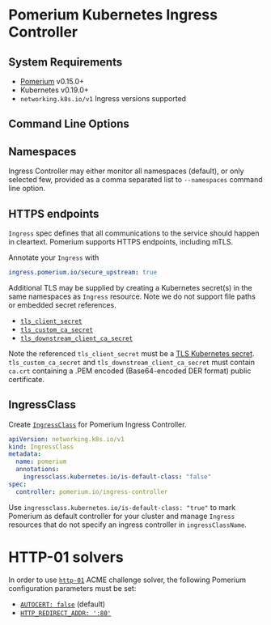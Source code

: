 # Pomerium Kubernetes Ingress Controller

## System Requirements

- [Pomerium](https://github.com/pomerium/pomerium) v0.15.0+
- Kubernetes v0.19.0+
- `networking.k8s.io/v1` Ingress versions supported

## Command Line Options

## Namespaces

Ingress Controller may either monitor all namespaces (default), or only selected few, provided as a comma separated list to `--namespaces` command line option.

## HTTPS endpoints

`Ingress` spec defines that all communications to the service should happen in cleartext. Pomerium supports HTTPS endpoints, including mTLS.

Annotate your `Ingress` with

```yaml
ingress.pomerium.io/secure_upstream: true
```

Additional TLS may be supplied by creating a Kubernetes secret(s) in the same namespaces as `Ingress` resource. Note we do not support file paths or embedded secret references.

- [`tls_client_secret`](https://pomerium.io/reference/#tls-client-certificate)
- [`tls_custom_ca_secret`](https://pomerium.io/reference/#tls-custom-certificate-authority)
- [`tls_downstream_client_ca_secret`](https://pomerium.io/reference/#tls-downstream-client-certificate-authority)

Note the referenced `tls_client_secret` must be a [TLS Kubernetes secret](https://kubernetes.io/docs/concepts/configuration/secret/#tls-secrets). `tls_custom_ca_secret` and `tls_downstream_client_ca_secret` must contain `ca.crt` containing a .PEM encoded (Base64-encoded DER format) public certificate.

## IngressClass

Create [`IngressClass`](https://kubernetes.io/docs/concepts/services-networking/ingress/#ingress-class)
for Pomerium Ingress Controller.

```yaml
apiVersion: networking.k8s.io/v1
kind: IngressClass
metadata:
  name: pomerium
  annotations:
    ingressclass.kubernetes.io/is-default-class: "false"
spec:
  controller: pomerium.io/ingress-controller
```

Use `ingressclass.kubernetes.io/is-default-class: "true"` to mark Pomerium as default controller for your cluster
and manage `Ingress` resources that do not specify an ingress controller in `ingressClassName`.

# HTTP-01 solvers

In order to use [`http-01`](https://cert-manager.io/docs/configuration/acme/http01/#configuring-the-http01-ingress-solver) ACME challenge solver, the following Pomerium configuration parameters must be set:

- [`AUTOCERT: false`](https://www.pomerium.io/reference/#autocert) (default)
- [`HTTP_REDIRECT_ADDR: ':80'`](https://www.pomerium.io/reference/#http-redirect-address)
